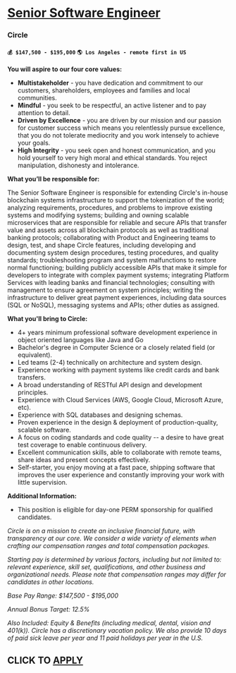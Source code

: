 # [Senior Software Engineer](https://www.remotewlb.com/apply/senior-software-engineer-120179)  
### Circle  
#### `💰 $147,500 - $195,000` `🌎 Los Angeles - remote first in US`  

**You will aspire to our four core values:**

  * **Multistakeholder** \- you have dedication and commitment to our customers, shareholders, employees and families and local communities.
  * **Mindful** \- you seek to be respectful, an active listener and to pay attention to detail. 
  * **Driven by Excellence** \- you are driven by our mission and our passion for customer success which means you relentlessly pursue excellence, that you do not tolerate mediocrity and you work intensely to achieve your goals. 
  * **High Integrity** \- you seek open and honest communication, and you hold yourself to very high moral and ethical standards. You reject manipulation, dishonesty and intolerance.

**What you’ll be responsible for:**

The Senior Software Engineer is responsible for extending Circle's in-house blockchain systems infrastructure to support the tokenization of the world; analyzing requirements, procedures, and problems to improve existing systems and modifying systems; building and owning scalable microservices that are responsible for reliable and secure APIs that transfer value and assets across all blockchain protocols as well as traditional banking protocols; collaborating with Product and Engineering teams to design, test, and shape Circle features, including developing and documenting system design procedures, testing procedures, and quality standards; troubleshooting program and system malfunctions to restore normal functioning; building publicly accessible APIs that make it simple for developers to integrate with complex payment systems; integrating Platform Services with leading banks and financial technologies; consulting with management to ensure agreement on system principles; writing the
infrastructure to deliver great payment experiences, including data sources (SQL or NoSQL), messaging systems and APIs; other duties as assigned.

**What you'll bring to Circle:**

  * 4+ years minimum professional software development experience in object oriented languages like Java and Go
  * Bachelor's degree in Computer Science or a closely related field (or equivalent).
  * Led teams (2-4) technically on architecture and system design.
  * Experience working with payment systems like credit cards and bank transfers.
  * A broad understanding of RESTful API design and development principles.
  * Experience with Cloud Services (AWS, Google Cloud, Microsoft Azure, etc).
  * Experience with SQL databases and designing schemas.
  * Proven experience in the design & deployment of production-quality, scalable software.
  * A focus on coding standards and code quality -- a desire to have great test coverage to enable continuous delivery.
  * Excellent communication skills, able to collaborate with remote teams, share ideas and present concepts effectively.
  * Self-starter, you enjoy moving at a fast pace, shipping software that improves the user experience and constantly improving your work with little supervision.

**Additional Information:**

  * This position is eligible for day-one PERM sponsorship for qualified candidates.

_Circle is on a mission to create an inclusive financial future, with transparency at our core. We consider a wide variety of elements when crafting our compensation ranges and total compensation packages._

_Starting pay is determined by various factors, including but not limited to: relevant experience, skill set, qualifications, and other business and organizational needs. Please note that compensation ranges may differ for candidates in other locations._

_Base Pay Range: $147,500 - $195,000_

_Annual Bonus Target: 12.5%_

_Also Included: Equity & Benefits (including medical, dental, vision and 401(k)). Circle has a discretionary vacation policy. We also provide 10 days of paid sick leave per year and 11 paid holidays per year in the U.S._

  
## CLICK TO [APPLY](https://www.remotewlb.com/apply/senior-software-engineer-120179)

